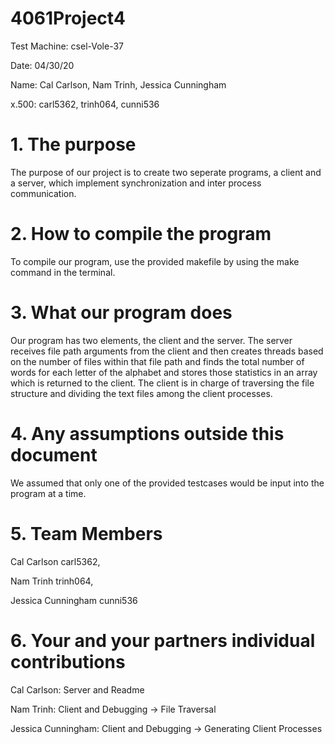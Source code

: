 # 4061Project4

Test Machine: csel-Vole-37

Date: 04/30/20

Name: Cal Carlson, Nam Trinh, Jessica Cunningham

x.500: carl5362, trinh064, cunni536

# 1. The purpose

The purpose of our project is to create two seperate programs, a client and a server, which implement synchronization and inter process communication.

# 2. How to compile the program

To compile our program, use the provided makefile by using the make command in the terminal.

# 3. What our program does

Our program has two elements, the client and the server. The server receives file path arguments from the client and then creates threads based on the number of files within that file path and finds the total number of words for each letter of the alphabet and stores those statistics in an array which is returned to the client. The client is in charge of traversing the file structure and dividing the text files among the client processes.

# 4. Any assumptions outside this document

We assumed that only one of the provided testcases would be input into the program at a time.

# 5. Team Members

Cal Carlson carl5362, 

Nam Trinh trinh064, 

Jessica Cunningham cunni536

# 6. Your and your partners individual contributions

Cal Carlson: Server and Readme

Nam Trinh: Client and Debugging -> File Traversal

Jessica Cunningham: Client and Debugging -> Generating Client Processes
